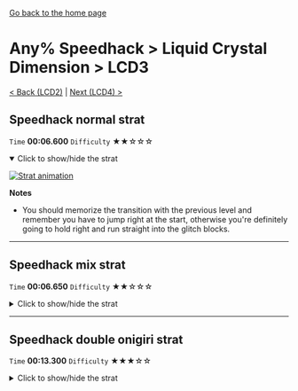 [Go back to the home page](https://github.com/Doublevil/scbspeedrun)

# Any% Speedhack > Liquid Crystal Dimension > LCD3

[< Back (LCD2)](https://github.com/Doublevil/scbspeedrun/blob/main/levels/any_sh/LCD/LCD2.md) | [Next (LCD4) >](https://github.com/Doublevil/scbspeedrun/blob/main/levels/any_sh/LCD/LCD4.md)

## Speedhack normal strat

`Time` **00:06.600** `Difficulty` ★★☆☆☆
<details open>
  <summary>Click to show/hide the strat</summary>

  [![Strat animation](https://github.com/Doublevil/scbspeedrun/blob/main/media/levels/LCD/LCD3_S_DashStrat.webp)](https://github.com/Doublevil/scbspeedrun/blob/main/media/levels/LCD/LCD3_S_DashStrat.mp4?raw=true)

  **Notes**
  - You should memorize the transition with the previous level and remember you have to jump right at the start, otherwise you're definitely going to hold right and run straight into the glitch blocks.
</details>

---
## Speedhack mix strat

`Time` **00:06.650** `Difficulty` ★★☆☆☆
<details>
  <summary>Click to show/hide the strat</summary>

  [![Strat animation](https://github.com/Doublevil/scbspeedrun/blob/main/media/levels/LCD/LCD3_S_CableStrat.webp)](https://github.com/Doublevil/scbspeedrun/blob/main/media/levels/LCD/LCD3_S_CableStrat.mp4?raw=true)

  **Notes**
  - You should memorize the transition with the previous level and remember you have to jump right at the start, otherwise you're definitely going to hold right and run straight into the glitch blocks.
</details>

---
## Speedhack double onigiri strat

`Time` **00:13.300** `Difficulty` ★★★☆☆
<details>
  <summary>Click to show/hide the strat</summary>

  [![Strat animation](https://github.com/Doublevil/scbspeedrun/blob/main/media/levels/LCD/LCD3_S_DoubleOnigiri.webp)](https://github.com/Doublevil/scbspeedrun/blob/main/media/levels/LCD/LCD3_S_DoubleOnigiri.mp4?raw=true)

  **Notes**
  - The hard part of this strat is getting out of the maze after picking up the jump onigiri.
  - We do it here with only a jump at the end, so that we can dash down and gain some time over just waiting to fall down. This is dangerous, it's way safer to use a dash first, and then jump over the last glitchy ink wall.
  - In order to be able to keep your dash like shown on the video, you have to do two things.
  - 1. Just after picking up the onigiri, on your entry into the maze, you have to double-jump with as much horizontal speed as possible. To do that, run until the entry, but then stop running. This will stop your momentum so that you don't bump into the glitchy ink after jumping. Start holding Right at the top of your jump, then double-jump.
  - 2. On the horizontal section, before the battery, dash forward as soon as possible. Then, after picking up the battery, double-jump when you're about to touch the glitchy ink on the bottom. You might need to stop holding right for a few frames so that you don't collide with the corner of the last glitchy ink wall.
</details>

